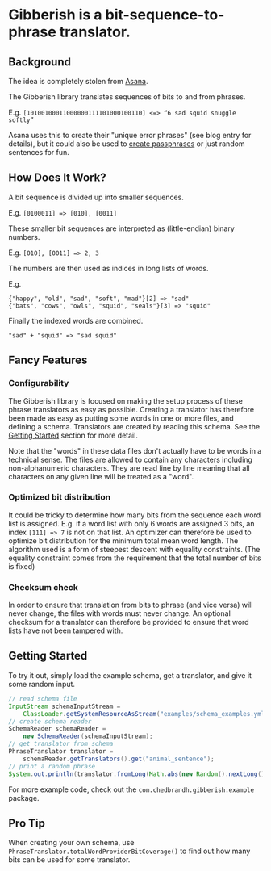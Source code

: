# Gibberish is a bit-sequence-to-phrase translator.

## Background

The idea is completely stolen from [Asana](http://blog.asana.com/2011/09/6-sad-squid-snuggle-softly/).

The Gibberish library translates sequences of bits to and from phrases.

E.g. ``[10100100011000000111101000100110] <=> “6 sad squid snuggle softly”``

Asana uses this to create their "unique error phrases" (see blog entry for
details), but it could also be used to [create passphrases](http://xkcd.com/936) or just random
sentences for fun.

## How Does It Work?

A bit sequence is divided up into smaller sequences.

E.g. `[0100011] => [010], [0011]`

These smaller bit sequences are interpreted as (little-endian) binary numbers.

E.g. `[010], [0011] => 2, 3`

The numbers are then used as indices in long lists of words.

E.g.

`{"happy", "old", "sad", "soft", "mad"}[2] => "sad"`  
`{"bats", "cows", "owls", "squid", "seals"}[3] => "squid"`

Finally the indexed words are combined.

`"sad" + "squid" => "sad squid"`

## Fancy Features

### Configurability
The Gibberish library is focused on making the setup process of these phrase 
translators as easy as possible. Creating a translator has therefore been made 
as easy as putting some words in one or more files, and defining a schema. 
Translators are created by reading this schema. See the
[Getting Started](#getting-started) section for more detail.

Note that the "words" in these data files don't actually have to be words in a
technical sense. The files are allowed to contain any characters including
non-alphanumeric characters. They are read line by line meaning that all
characters on any given line will be treated as a "word".

### Optimized bit distribution
It could be tricky to determine how many bits from the sequence each word list
is assigned. E.g. if a word list with only 6 words are assigned 3 bits, an
index `[111] => 7` is not on that list. An optimizer can therefore be used to
optimize bit distribution for the minimum total mean word length. The
algorithm used is a form of steepest descent with equality constraints. (The 
equality constraint comes from the requirement that the total number of bits 
is fixed)

### Checksum check
In order to ensure that translation from bits to phrase (and vice versa) will
never change, the files with words must never change. An optional checksum for
a translator can therefore be provided to ensure that word lists have not been
tampered with.

## <a name="getting-started"></a>Getting Started

To try it out, simply load the example schema, get a translator, and give it
some random input.

```java
// read schema file
InputStream schemaInputStream =
    ClassLoader.getSystemResourceAsStream("examples/schema_examples.yml");
// create schema reader
SchemaReader schemaReader =
    new SchemaReader(schemaInputStream);
// get translator from schema
PhraseTranslator translator =
    schemaReader.getTranslators().get("animal_sentence");
// print a random phrase
System.out.println(translator.fromLong(Math.abs(new Random().nextLong())));
```

For more example code, check out the `com.chedbrandh.gibberish.example`
package.

## Pro Tip

When creating your own schema, use `PhraseTranslator.totalWordProviderBitCoverage()`
to find out how many bits can be used for some translator.
